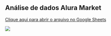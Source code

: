 ## Análise de dados Alura Market

[Clique aqui para abrir o arquivo no Google Sheets](https://docs.google.com/spreadsheets/d/1_6NjF84UREH427WEjHjJx-LYnk-lknzfwNVP-voViqw/edit?usp=sharing)

[![](https://github.com/paulo-emilio/Formacao-Data-Analysis-Google-Sheets-Alura/blob/main/Data%20Visualization%20-%20t%C3%A9cnicas%20de%20visualiza%C3%A7%C3%A3o%20com%20Google%20Sheets/Prints/Relat%C3%B3rio%20final.png)](https://docs.google.com/spreadsheets/d/1_6NjF84UREH427WEjHjJx-LYnk-lknzfwNVP-voViqw/edit?usp=sharing)
